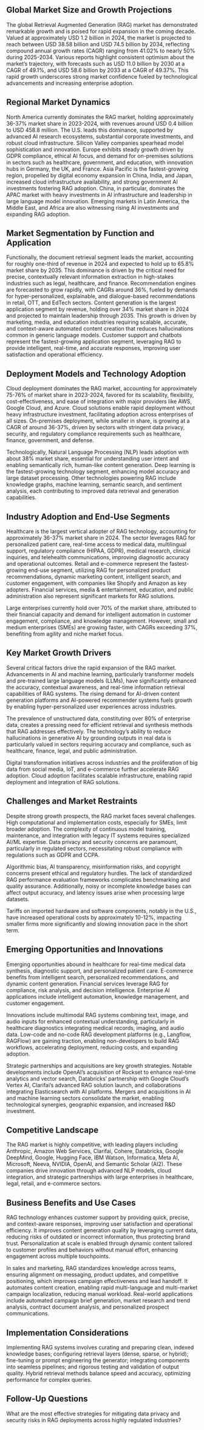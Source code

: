 ## Global Market Size and Growth Projections
The global Retrieval Augmented Generation (RAG) market has demonstrated remarkable growth and is poised for rapid expansion in the coming decade. Valued at approximately USD 1.2 billion in 2024, the market is projected to reach between USD 38.58 billion and USD 74.5 billion by 2034, reflecting compound annual growth rates (CAGR) ranging from 41.02% to nearly 50% during 2025-2034. Various reports highlight consistent optimism about the market’s trajectory, with forecasts such as USD 11.0 billion by 2030 at a CAGR of 49.1%, and USD 58.6 billion by 2033 at a CAGR of 49.37%. This rapid growth underscores strong market confidence fueled by technological advancements and increasing enterprise adoption.

## Regional Market Dynamics
North America currently dominates the RAG market, holding approximately 36-37% market share in 2023-2024, with revenues around USD 0.4 billion to USD 458.8 million. The U.S. leads this dominance, supported by advanced AI research ecosystems, substantial corporate investments, and robust cloud infrastructure. Silicon Valley companies spearhead model sophistication and innovation. Europe exhibits steady growth driven by GDPR compliance, ethical AI focus, and demand for on-premises solutions in sectors such as healthcare, government, and education, with innovation hubs in Germany, the UK, and France. Asia Pacific is the fastest-growing region, propelled by digital economy expansion in China, India, and Japan, increased cloud infrastructure availability, and strong government AI investments fostering RAG adoption. China, in particular, dominates the APAC market with heavy investments in AI infrastructure and leadership in large language model innovation. Emerging markets in Latin America, the Middle East, and Africa are also witnessing rising AI investments and expanding RAG adoption.

## Market Segmentation by Function and Application
Functionally, the document retrieval segment leads the market, accounting for roughly one-third of revenue in 2024 and expected to hold up to 65.8% market share by 2035. This dominance is driven by the critical need for precise, contextually relevant information extraction in high-stakes industries such as legal, healthcare, and finance. Recommendation engines are forecasted to grow rapidly, with CAGRs around 36%, fueled by demands for hyper-personalized, explainable, and dialogue-based recommendations in retail, OTT, and EdTech sectors. Content generation is the largest application segment by revenue, holding over 34% market share in 2024 and projected to maintain leadership through 2035. This growth is driven by marketing, media, and education industries requiring scalable, accurate, and context-aware automated content creation that reduces hallucinations common in generic language models. Customer support and chatbots represent the fastest-growing application segment, leveraging RAG to provide intelligent, real-time, and accurate responses, improving user satisfaction and operational efficiency.

## Deployment Models and Technology Adoption
Cloud deployment dominates the RAG market, accounting for approximately 75-76% of market share in 2023-2024, favored for its scalability, flexibility, cost-effectiveness, and ease of integration with major providers like AWS, Google Cloud, and Azure. Cloud solutions enable rapid deployment without heavy infrastructure investment, facilitating adoption across enterprises of all sizes. On-premises deployment, while smaller in share, is growing at a CAGR of around 36-37%, driven by sectors with stringent data privacy, security, and regulatory compliance requirements such as healthcare, finance, government, and defense.

Technologically, Natural Language Processing (NLP) leads adoption with about 38% market share, essential for understanding user intent and enabling semantically rich, human-like content generation. Deep learning is the fastest-growing technology segment, enhancing model accuracy and large dataset processing. Other technologies powering RAG include knowledge graphs, machine learning, semantic search, and sentiment analysis, each contributing to improved data retrieval and generation capabilities.

## Industry Adoption and End-Use Segments
Healthcare is the largest vertical adopter of RAG technology, accounting for approximately 36-37% market share in 2024. The sector leverages RAG for personalized patient care, real-time access to medical data, multilingual support, regulatory compliance (HIPAA, GDPR), medical research, clinical inquiries, and telehealth communications, improving diagnostic accuracy and operational outcomes. Retail and e-commerce represent the fastest-growing end-use segment, utilizing RAG for personalized product recommendations, dynamic marketing content, intelligent search, and customer engagement, with companies like Shopify and Amazon as key adopters. Financial services, media & entertainment, education, and public administration also represent significant markets for RAG solutions.

Large enterprises currently hold over 70% of the market share, attributed to their financial capacity and demand for intelligent automation in customer engagement, compliance, and knowledge management. However, small and medium enterprises (SMEs) are growing faster, with CAGRs exceeding 37%, benefiting from agility and niche market focus.

## Key Market Growth Drivers
Several critical factors drive the rapid expansion of the RAG market. Advancements in AI and machine learning, particularly transformer models and pre-trained large language models (LLMs), have significantly enhanced the accuracy, contextual awareness, and real-time information retrieval capabilities of RAG systems. The rising demand for AI-driven content generation platforms and AI-powered recommender systems fuels growth by enabling hyper-personalized user experiences across industries.

The prevalence of unstructured data, constituting over 80% of enterprise data, creates a pressing need for efficient retrieval and synthesis methods that RAG addresses effectively. The technology’s ability to reduce hallucinations in generative AI by grounding outputs in real data is particularly valued in sectors requiring accuracy and compliance, such as healthcare, finance, legal, and public administration.

Digital transformation initiatives across industries and the proliferation of big data from social media, IoT, and e-commerce further accelerate RAG adoption. Cloud adoption facilitates scalable infrastructure, enabling rapid deployment and integration of RAG solutions.

## Challenges and Market Restraints
Despite strong growth prospects, the RAG market faces several challenges. High computational and implementation costs, especially for SMEs, limit broader adoption. The complexity of continuous model training, maintenance, and integration with legacy IT systems requires specialized AI/ML expertise. Data privacy and security concerns are paramount, particularly in regulated sectors, necessitating robust compliance with regulations such as GDPR and CCPA.

Algorithmic bias, AI transparency, misinformation risks, and copyright concerns present ethical and regulatory hurdles. The lack of standardized RAG performance evaluation frameworks complicates benchmarking and quality assurance. Additionally, noisy or incomplete knowledge bases can affect output accuracy, and latency issues arise when processing large datasets.

Tariffs on imported hardware and software components, notably in the U.S., have increased operational costs by approximately 10-12%, impacting smaller firms more significantly and slowing innovation pace in the short term.

## Emerging Opportunities and Innovations
Emerging opportunities abound in healthcare for real-time medical data synthesis, diagnostic support, and personalized patient care. E-commerce benefits from intelligent search, personalized recommendations, and dynamic content generation. Financial services leverage RAG for compliance, risk analysis, and decision intelligence. Enterprise AI applications include intelligent automation, knowledge management, and customer engagement.

Innovations include multimodal RAG systems combining text, image, and audio inputs for enhanced contextual understanding, particularly in healthcare diagnostics integrating medical records, imaging, and audio data. Low-code and no-code RAG development platforms (e.g., Langflow, RAGFlow) are gaining traction, enabling non-developers to build RAG workflows, accelerating deployment, reducing costs, and expanding adoption.

Strategic partnerships and acquisitions are key growth strategies. Notable developments include OpenAI’s acquisition of Rockset to enhance real-time analytics and vector search, Databricks’ partnership with Google Cloud’s Vertex AI, Clarifai’s advanced RAG solution launch, and collaborations integrating Elasticsearch with AI platforms. Mergers and acquisitions in AI and machine learning sectors consolidate the market, enabling technological synergies, geographic expansion, and increased R&D investment.

## Competitive Landscape
The RAG market is highly competitive, with leading players including Anthropic, Amazon Web Services, Clarifai, Cohere, Databricks, Google DeepMind, Google, Hugging Face, IBM Watson, Informatica, Meta AI, Microsoft, Neeva, NVIDIA, OpenAI, and Semantic Scholar (AI2). These companies drive innovation through advanced NLP models, cloud integration, and strategic partnerships with large enterprises in healthcare, legal, retail, and e-commerce sectors.

## Business Benefits and Use Cases
RAG technology enhances customer support by providing quick, precise, and context-aware responses, improving user satisfaction and operational efficiency. It improves content generation quality by leveraging current data, reducing risks of outdated or incorrect information, thus protecting brand trust. Personalization at scale is enabled through dynamic content tailored to customer profiles and behaviors without manual effort, enhancing engagement across multiple touchpoints.

In sales and marketing, RAG standardizes knowledge across teams, ensuring alignment on messaging, product updates, and competitive positioning, which improves campaign effectiveness and lead handoff. It automates content creation, enabling rapid multi-language and multi-market campaign localization, reducing manual workload. Real-world applications include automated campaign brief generation, market research and trend analysis, contract document analysis, and personalized prospect communications.

## Implementation Considerations
Implementing RAG systems involves curating and preparing clean, indexed knowledge bases; configuring retrieval layers (dense, sparse, or hybrid); fine-tuning or prompt engineering the generator; integrating components into seamless pipelines; and rigorous testing and validation of output quality. Hybrid retrieval methods balance speed and accuracy, optimizing performance for complex queries.

## Follow-Up Questions
What are the most effective strategies for mitigating data privacy and security risks in RAG deployments across highly regulated industries?